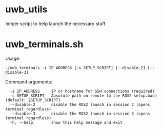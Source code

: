 # uwb_utils
helper script to help launch the necessary stuff


# uwb_terminals.sh
Usage: 
```shell
./uwb_terminals -i IP_ADDRESS [-s SETUP_SCRIPT] [--disable-2] [--disable-3]
```
Command arguments:
```shell
  -i IP_ADDRESS     IP or hostname for SSH connections (required)
  -s SETUP_SCRIPT   Absolute path on remote to the ROS2 setup.bash (default: $SETUP_SCRIPT)
  --disable-2       disable the ROS2 launch in session 2 (opens terminal regardless)
  --disable-3       disable the ROS2 launch in session 3 (opens terminal regardless)
  -h, --help        show this help message and exit
  ```